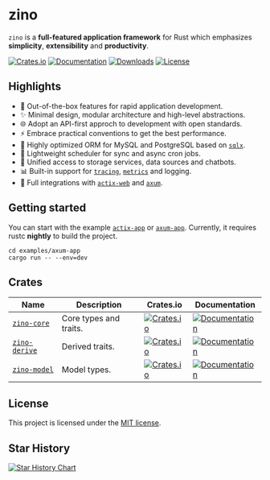 # zino

`zino` is a **full-featured application framework** for Rust which emphasizes
**simplicity**, **extensibility** and **productivity**.

[![Crates.io](https://img.shields.io/crates/v/zino)][zino]
[![Documentation](https://shields.io/docsrs/zino)][zino-docs]
[![Downloads](https://img.shields.io/crates/d/zino)][zino]
[![License](https://img.shields.io/crates/l/zino)][license]

## Highlights

- 🚀 Out-of-the-box features for rapid application development.
- ✨ Minimal design, modular architecture and high-level abstractions.
- 🌐 Adopt an API-first approch to development with open standards.
- ⚡ Embrace practical conventions to get the best performance.
- 💎 Highly optimized ORM for MySQL and PostgreSQL based on [`sqlx`].
- 📅 Lightweight scheduler for sync and async cron jobs.
- 💠 Unified access to storage services, data sources and chatbots.
- 📊 Built-in support for [`tracing`], [`metrics`] and logging.
- 🎨 Full integrations with [`actix-web`] and [`axum`].

## Getting started

You can start with the example [`actix-app`] or [`axum-app`].
Currently, it requires rustc **nightly** to build the project.

```shell
cd examples/axum-app
cargo run -- --env=dev
```

## Crates

| Name            | Description            | Crates.io    | Documentation |
|-----------------|------------------------|--------------|---------------|
| [`zino-core`]   | Core types and traits. | [![Crates.io](https://img.shields.io/crates/v/zino-core)][zino-core] | [![Documentation](https://shields.io/docsrs/zino-core)][zino-core-docs] |
| [`zino-derive`] | Derived traits.        | [![Crates.io](https://img.shields.io/crates/v/zino-derive)][zino-derive] | [![Documentation](https://shields.io/docsrs/zino-derive)][zino-derive-docs] |
| [`zino-model`]  | Model types.           | [![Crates.io](https://img.shields.io/crates/v/zino-model)][zino-model] | [![Documentation](https://shields.io/docsrs/zino-model)][zino-model-docs] |

## License

This project is licensed under the [MIT license][license].

[`zino-core`]: https://github.com/photino/zino/tree/main/zino-core
[`zino-derive`]: https://github.com/photino/zino/tree/main/zino-derive
[`zino-model`]: https://github.com/photino/zino/tree/main/zino-model
[zino]: https://crates.io/crates/zino
[zino-docs]: https://docs.rs/zino
[zino-core]: https://crates.io/crates/zino-core
[zino-core-docs]: https://docs.rs/zino-core
[zino-derive]: https://crates.io/crates/zino-derive
[zino-derive-docs]: https://docs.rs/zino-derive
[zino-model]: https://crates.io/crates/zino-model
[zino-model-docs]: https://docs.rs/zino-model
[`sqlx`]: https://crates.io/crates/sqlx
[`tracing`]: https://crates.io/crates/tracing
[`metrics`]: https://crates.io/crates/metrics
[`actix-web`]: https://crates.io/crates/actix-web
[`axum`]: https://crates.io/crates/axum
[`actix-app`]: https://github.com/photino/zino/tree/main/examples/actix-app
[`axum-app`]: https://github.com/photino/zino/tree/main/examples/axum-app
[license]: https://github.com/photino/zino/blob/main/LICENSE

## Star History

[![Star History Chart](https://api.star-history.com/svg?repos=photino/zino&type=Date)](https://star-history.com/#photino/zino&Date)
